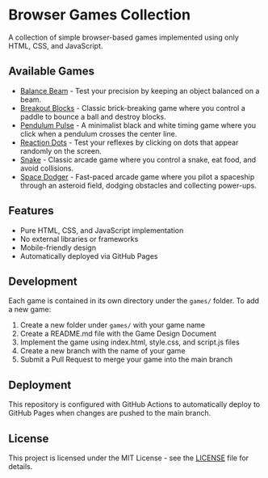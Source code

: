 # Browser Games Collection

A collection of simple browser-based games implemented using only HTML, CSS, and JavaScript.

## Available Games

- [Balance Beam](./games/balance-beam/) - Test your precision by keeping an object balanced on a beam.
- [Breakout Blocks](./games/breakout-blocks/) - Classic brick-breaking game where you control a paddle to bounce a ball and destroy blocks.
- [Pendulum Pulse](./games/pendulum-pulse/) - A minimalist black and white timing game where you click when a pendulum crosses the center line.
- [Reaction Dots](./games/reaction-dots/) - Test your reflexes by clicking on dots that appear randomly on the screen.
- [Snake](./games/snake/) - Classic arcade game where you control a snake, eat food, and avoid collisions.
- [Space Dodger](./games/space-dodger/) - Fast-paced arcade game where you pilot a spaceship through an asteroid field, dodging obstacles and collecting power-ups.

## Features

- Pure HTML, CSS, and JavaScript implementation
- No external libraries or frameworks
- Mobile-friendly design
- Automatically deployed via GitHub Pages

## Development

Each game is contained in its own directory under the `games/` folder. To add a new game:

1. Create a new folder under `games/` with your game name
2. Create a README.md file with the Game Design Document
3. Implement the game using index.html, style.css, and script.js files
4. Create a new branch with the name of your game
5. Submit a Pull Request to merge your game into the main branch

## Deployment

This repository is configured with GitHub Actions to automatically deploy to GitHub Pages when changes are pushed to the main branch.

## License

This project is licensed under the MIT License - see the [LICENSE](./LICENSE) file for details.